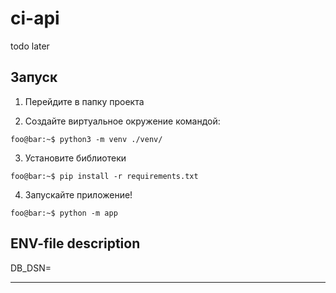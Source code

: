 # ci-api

todo later

## Запуск

1) Перейдите в папку проекта

2) Создайте виртуальное окружение командой:
```console
foo@bar:~$ python3 -m venv ./venv/
```

3) Установите библиотеки 
```console
foo@bar:~$ pip install -r requirements.txt
```
4) Запускайте приложение!
```console
foo@bar:~$ python -m app
```

## ENV-file description

DB_DSN=

---
